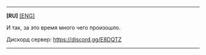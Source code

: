 ------
**[RU]** [[ENG]](https://github.com/0x000cb/otc/blob/master/README.md)

И так, за это время много чего произошло. 

Дискорд сервер: https://discord.gg/E8DQTZ
______
